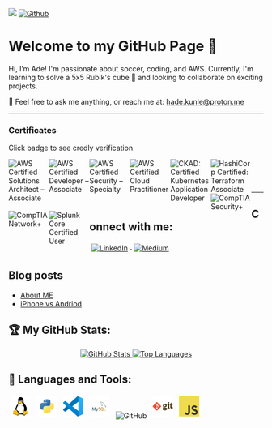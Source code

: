 ![](https://visitor-badge.laobi.icu/badge?page_id=hadekunle.hadekunle) [![Github](https://img.shields.io/github/followers/hadekunle?label=Followers&logo=Github)](https://github.com/hadekunle) 

# Welcome to my GitHub Page 👋

Hi, I’m Ade! I'm passionate about soccer, coding, and AWS. Currently, I'm learning to solve a 5x5 Rubik's cube 🧩 and looking to collaborate on exciting projects.

💬 Feel free to ask me anything, or reach me at: [hade.kunle@proton.me](mailto:hade.kunle@proton.me)

---

### Certificates
Click badge to see credly verification

[<img align="left" alt="AWS Certified Solutions Architect – Associate" width="80" src="https://images.credly.com/size/680x680/images/0e284c3f-5164-4b21-8660-0d84737941bc/image.png" />](https://www.credly.com/badges/00737b2d-5d7f-4bcb-bc2e-109e38e934b1)
[<img align="left" alt="AWS Certified Developer – Associate" width="80" src="https://images.credly.com/size/680x680/images/b9feab85-1a43-4f6c-99a5-631b88d5461b/image.png" />](https://www.credly.com/badges/00cf685d-05a2-48bd-bee0-cc5ce162a32c)
[<img align="left" alt="AWS Certified Security – Specialty" width="80" src="https://images.credly.com/size/680x680/images/53acdae5-d69f-4dda-b650-d02ed7a50dd7/image.png" />](https://www.credly.com/badges/36f1a182-658c-4f23-b1b2-9766dbe3ecf9)
[<img align="left" alt="AWS Certified Cloud Practitioner" width="80" src="https://images.credly.com/size/680x680/images/00634f82-b07f-4bbd-a6bb-53de397fc3a6/image.png" />](https://www.credly.com/badges/9a0c4834-f0c0-4334-8d10-9ea8d409f3a3)
[<img align="left" alt="CKAD: Certified Kubernetes Application Developer" width="80" src="https://images.credly.com/size/680x680/images/cc8adc83-1dc6-4d57-8e20-22171247e052/blob" />](https://www.credly.com/badges/9cf10c71-46a4-4b72-9285-97cadd9f246b)
[<img align="left" alt="HashiCorp Certified: Terraform Associate" width="80" src="https://images.credly.com/size/680x680/images/99289602-861e-4929-8277-773e63a2fa6f/image.png" />](https://www.credly.com/badges/960dece4-fb6c-49cf-824a-599ac6826f86)
[<img align="left" alt="CompTIA Security+" width="80" src="https://images.credly.com/size/680x680/images/74790a75-8451-400a-8536-92d792c5184a/CompTIA_Security_2Bce.png" />](https://www.credly.com/badges/0ed2536b-0b93-4fb3-99df-c5abbb46e323)
[<img align="left" alt="CompTIA Network+" width="80" src="https://images.credly.com/size/680x680/images/e1fc05b2-959b-45a4-8d20-124b1df121fe/CompTIA_Network_2Bce.png" />](https://www.credly.com/badges/4d66fdb6-d93d-4684-9afd-da9827281879)
[<img align="left" alt="Splunk Core Certified User" width="80" src="https://images.credly.com/size/680x680/images/93ffdd67-fa3a-4690-9289-094e2e3d63bd/20-14376-SPLK-Certification-Badge-Youracclaim.com-101_Splunk-Core-Certified-User.png" />](https://www.credly.com/badges/335ed55f-2998-449e-bf87-acc74140755b)
<br>
<br />
<br />


---

## Connect with me:
<p align="left">
  <!-- LinkedIn -->
  <a href="https://www.linkedin.com/in/adekunle-shittu" target="_blank">
    <img src="https://img.icons8.com/fluent/48/000000/linkedin.png" alt="LinkedIn" height="60" style="vertical-align:top; margin:4px;">
  </a>
  <!-- Medium -->
  <a href="https://medium.com/@hade.kunle/about-me-draft-8f5d11b57bee" target="_blank">
    <img src="https://img.icons8.com/?size=100&id=35858&format=png&color=000000" alt="Medium" height="60" style="vertical-align:top; margin:4px;">
  </a>
</p>

## Blog posts
<!-- BLOG-POST-LIST:START -->
- [About ME](https://medium.com/@hade.kunle/about-me-draft-8f5d11b57bee)
- [iPhone vs Andriod](https://medium.com/@hade.kunle/iphone-vs-andriod-fa3a7505d392)
<!-- BLOG-POST-LIST:END -->

## :trophy: My GitHub Stats:

<p align="center">
  <a href="https://github-readme-stats.vercel.app/api?username=hadekunle&theme=tokyonight">
    <img src="https://github-readme-stats.vercel.app/api?username=hadekunle&count_private=true&show_icons=true&theme=tokyonight" alt="GitHub Stats" height="220" />
  </a> 
  <a href="https://github-readme-stats.vercel.app/api/top-langs/?username=hadekunle&hide=php&theme=tokyonight">
    <img src="https://github-readme-stats.vercel.app/api/top-langs/?username=hadekunle&hide=php&theme=tokyonight" alt="Top Languages" height="220" />
  </a>
</p>






## 🧰 Languages and Tools:
<p align="left">
  <img src="https://raw.githubusercontent.com/github/explore/80688e429a7d4ef2fca1e82350fe8e3517d3494d/topics/linux/linux.png" alt="Linux" height="40" style="margin:4px;">
  <img src="https://raw.githubusercontent.com/github/explore/80688e429a7d4ef2fca1e82350fe8e3517d3494d/topics/python/python.png" alt="Python" height="40" style="margin:4px;">
  <img src="https://raw.githubusercontent.com/github/explore/80688e429a7d4ef2fca1e82350fe8e3517d3494d/topics/visual-studio-code/visual-studio-code.png" alt="VS Code" height="40" style="margin:4px;">
  <img src="https://raw.githubusercontent.com/github/explore/80688e429a7d4ef2fca1e82350fe8e3517d3494d/topics/mysql/mysql.png" alt="MySQL" height="40" style="margin:4px;">
  <img src="https://cdn-icons-png.flaticon.com/512/5968/5968866.png" alt="GitHub" height="40" style="margin:4px;">
  <img src="https://raw.githubusercontent.com/github/explore/80688e429a7d4ef2fca1e82350fe8e3517d3494d/topics/git/git.png" alt="Git" height="40" style="margin:4px;">
  <img src="https://raw.githubusercontent.com/github/explore/80688e429a7d4ef2fca1e82350fe8e3517d3494d/topics/javascript/javascript.png" alt="JavaScript" height="40" style="margin:4px;">
</p>

